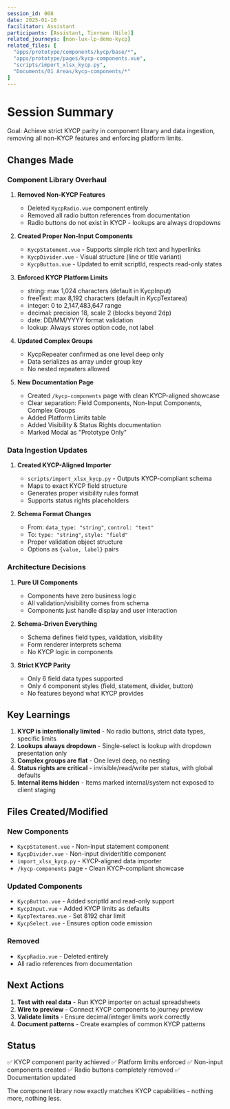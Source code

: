 ```yaml
---
session_id: 008
date: 2025-01-10
facilitator: Assistant
participants: [Assistant, Tiernan (Nile)]
related_journeys: [non-lux-lp-demo-kycp]
related_files: [
  "apps/prototype/components/kycp/base/*",
  "apps/prototype/pages/kycp-components.vue",
  "scripts/import_xlsx_kycp.py",
  "Documents/01 Areas/kycp-components/*"
]
---
```


# Session Summary

Goal: Achieve strict KYCP parity in component library and data ingestion, removing all non-KYCP features and enforcing platform limits.

## Changes Made

### Component Library Overhaul

1. **Removed Non-KYCP Features**
   - Deleted `KycpRadio.vue` component entirely
   - Removed all radio button references from documentation
   - Radio buttons do not exist in KYCP - lookups are always dropdowns

2. **Created Proper Non-Input Components**
   - `KycpStatement.vue` - Supports simple rich text and hyperlinks
   - `KycpDivider.vue` - Visual structure (line or title variant)
   - `KycpButton.vue` - Updated to emit scriptId, respects read-only states

3. **Enforced KYCP Platform Limits**
   - string: max 1,024 characters (default in KycpInput)
   - freeText: max 8,192 characters (default in KycpTextarea)
   - integer: 0 to 2,147,483,647 range
   - decimal: precision 18, scale 2 (blocks beyond 2dp)
   - date: DD/MM/YYYY format validation
   - lookup: Always stores option code, not label

4. **Updated Complex Groups**
   - KycpRepeater confirmed as one level deep only
   - Data serializes as array under group key
   - No nested repeaters allowed

5. **New Documentation Page**
   - Created `/kycp-components` page with clean KYCP-aligned showcase
   - Clear separation: Field Components, Non-Input Components, Complex Groups
   - Added Platform Limits table
   - Added Visibility & Status Rights documentation
   - Marked Modal as "Prototype Only"

### Data Ingestion Updates

1. **Created KYCP-Aligned Importer**
   - `scripts/import_xlsx_kycp.py` - Outputs KYCP-compliant schema
   - Maps to exact KYCP field structure
   - Generates proper visibility rules format
   - Supports status rights placeholders

2. **Schema Format Changes**
   - From: `data_type: "string"`, `control: "text"`
   - To: `type: "string"`, `style: "field"`
   - Proper validation object structure
   - Options as `{value, label}` pairs

### Architecture Decisions

1. **Pure UI Components**
   - Components have zero business logic
   - All validation/visibility comes from schema
   - Components just handle display and user interaction

2. **Schema-Driven Everything**
   - Schema defines field types, validation, visibility
   - Form renderer interprets schema
   - No KYCP logic in components

3. **Strict KYCP Parity**
   - Only 6 field data types supported
   - Only 4 component styles (field, statement, divider, button)
   - No features beyond what KYCP provides

## Key Learnings

1. **KYCP is intentionally limited** - No radio buttons, strict data types, specific limits
2. **Lookups always dropdown** - Single-select is lookup with dropdown presentation only
3. **Complex groups are flat** - One level deep, no nesting
4. **Status rights are critical** - invisible/read/write per status, with global defaults
5. **Internal items hidden** - Items marked internal/system not exposed to client staging

## Files Created/Modified

### New Components
- `KycpStatement.vue` - Non-input statement component
- `KycpDivider.vue` - Non-input divider/title component
- `import_xlsx_kycp.py` - KYCP-aligned data importer
- `/kycp-components` page - Clean KYCP-compliant showcase

### Updated Components
- `KycpButton.vue` - Added scriptId and read-only support
- `KycpInput.vue` - Added KYCP limits as defaults
- `KycpTextarea.vue` - Set 8192 char limit
- `KycpSelect.vue` - Ensures option code emission

### Removed
- `KycpRadio.vue` - Deleted entirely
- All radio references from documentation

## Next Actions

1. **Test with real data** - Run KYCP importer on actual spreadsheets
2. **Wire to preview** - Connect KYCP components to journey preview
3. **Validate limits** - Ensure decimal/integer limits work correctly
4. **Document patterns** - Create examples of common KYCP patterns

## Status

✅ KYCP component parity achieved
✅ Platform limits enforced
✅ Non-input components created
✅ Radio buttons completely removed
✅ Documentation updated

The component library now exactly matches KYCP capabilities - nothing more, nothing less.